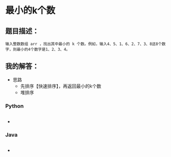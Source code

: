 # 最小的k个数

## 题目描述：

```
输入整数数组 arr ，找出其中最小的 k 个数。例如，输入4、5、1、6、2、7、3、8这8个数字，则最小的4个数字是1、2、3、4。
```

## 我的解答：

- 思路
  - 先排序【快速排序】，再返回最小的k个数
  - 堆排序

### Python

```python

```

- 

### Java

```java

```

- 